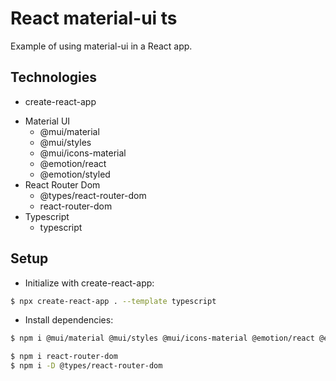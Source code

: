 # React material-ui ts

Example of using material-ui in a React app.

## Technologies

- create-react-app
<!-- - @material-ui/core
- @material-ui/icons -->
- Material UI
  - @mui/material
  - @mui/styles
  - @mui/icons-material
  - @emotion/react
  - @emotion/styled
- React Router Dom
  - @types/react-router-dom
  - react-router-dom
- Typescript
  - typescript

## Setup

- Initialize with create-react-app:

```bash
$ npx create-react-app . --template typescript
```

- Install dependencies:

```bash
$ npm i @mui/material @mui/styles @mui/icons-material @emotion/react @emotion/styled

$ npm i react-router-dom
$ npm i -D @types/react-router-dom
```
